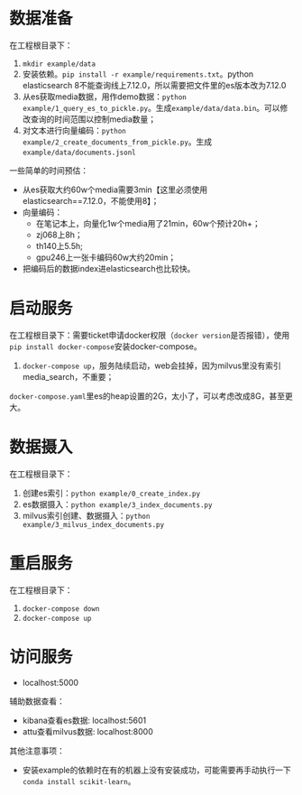 # 数据准备
在工程根目录下：
1. `mkdir example/data`
2. 安装依赖。`pip install -r example/requirements.txt`。python elasticsearch 8不能查询线上7.12.0，所以需要把文件里的es版本改为7.12.0
3. 从es获取media数据，用作demo数据：`python example/1_query_es_to_pickle.py`。生成`example/data/data.bin`。可以修改查询的时间范围以控制media数量；
4. 对文本进行向量编码：`python example/2_create_documents_from_pickle.py`。生成`example/data/documents.jsonl`

一些简单的时间预估：
- 从es获取大约60w个media需要3min【这里必须使用elasticsearch==7.12.0，不能使用8】；
- 向量编码： 
  - 在笔记本上，向量化1w个media用了21min，60w个预计20h+；
  - zj068上8h；
  - th140上5.5h;
  - gpu246上一张卡编码60w大约20min；
- 把编码后的数据index进elasticsearch也比较快。

# 启动服务
在工程根目录下：需要ticket申请docker权限（`docker version`是否报错），使用`pip install docker-compose`安装docker-compose。
1. `docker-compose up`，服务陆续启动，web会挂掉，因为milvus里没有索引media_search，不重要；

`docker-compose.yaml`里es的heap设置的2G，太小了，可以考虑改成8G，甚至更大。

# 数据摄入
在工程根目录下：
1. 创建es索引：`python example/0_create_index.py`
2. es数据摄入：`python example/3_index_documents.py`
3. milvus索引创建、数据摄入：`python example/3_milvus_index_documents.py`

# 重启服务
在工程根目录下：
1. `docker-compose down`
2. `docker-compose up`

# 访问服务
- localhost:5000

辅助数据查看：
- kibana查看es数据: localhost:5601
- attu查看milvus数据: localhost:8000


其他注意事项：
- 安装example的依赖时在有的机器上没有安装成功，可能需要再手动执行一下`conda install scikit-learn`。

